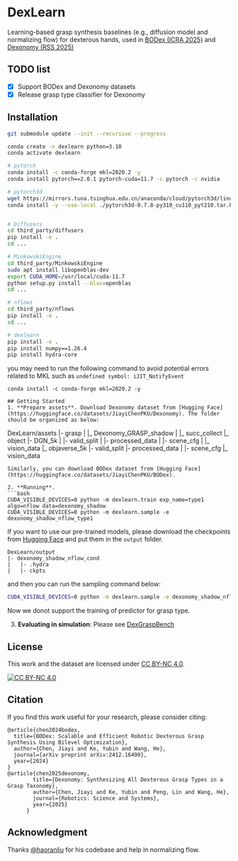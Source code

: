 # DexLearn

Learning-based grasp synthesis baselines (e.g., diffusion model and normalizing flow) for dexterous hands, used in [BODex (ICRA 2025)](https://pku-epic.github.io/BODex/) and [Dexonomy (RSS 2025)](https://pku-epic.github.io/Dexonomy/)


## TODO list

- [x] Support BODex and Dexonomy datasets
- [x] Release grasp type classifier for Dexonomy

## Installation
```bash
git submodule update --init --recursive --progress

conda create -n dexlearn python=3.10 
conda activate dexlearn

# pytorch
conda install -c conda-forge mkl=2020.2 -y
conda install pytorch==2.0.1 pytorch-cuda=11.7 -c pytorch -c nvidia 

# pytorch3d
wget https://mirrors.tuna.tsinghua.edu.cn/anaconda/cloud/pytorch3d/linux-64/pytorch3d-0.7.8-py310_cu118_pyt210.tar.bz2
conda install -y --use-local ./pytorch3d-0.7.8-py310_cu118_pyt210.tar.bz2


# Diffusers 
cd third_party/diffusers
pip install -e .
cd ...

# MinkowskiEngine
cd third_party/MinkowskiEngine
sudo apt install libopenblas-dev
export CUDA_HOME=/usr/local/cuda-11.7
python setup.py install --blas=openblas
cd ...

# nflows
cd third_party/nflows
pip install -e .
cd ...

# dexlearn
pip install -e .
pip install numpy==1.26.4
pip install hydra-core
```
you may need to run the following command to avoid potential errors related to MKL such as `undefined symbol: iJIT_NotifyEvent`
```
conda install -c conda-forge mkl=2020.2 -y

## Getting Started
1. **Prepare assets**. Download Dexonomy dataset from [Hugging Face](https://huggingface.co/datasets/JiayiChenPKU/Dexonomy). The folder should be organized as below:
```
DexLearn/assets
|- grasp
|   |_ Dexonomy_GRASP_shadow
|        |_ succ_collect
|_ object
    |- DGN_5k
    |   |- valid_split
    |   |- processed_data
    |   |- scene_cfg
    |   |_ vision_data
    |_ objaverse_5k
        |- valid_split
        |- processed_data
    |   |- scene_cfg
        |_ vision_data
```
Similarly, you can download BODex dataset from [Hugging Face](https://huggingface.co/datasets/JiayiChenPKU/BODex). 

2. **Running**. 
```bash
CUDA_VISIBLE_DEVICES=0 python -m dexlearn.train exp_name=type1 algo=nflow data=dexonomy_shadow
CUDA_VISIBLE_DEVICES=0 python -m dexlearn.sample -e dexonomy_shadow_nflow_type1       
```
If you want to use our pre-trained models, please download the checkpoints from [Hugging Face](https://huggingface.co/datasets/JiayiChenPKU/Dexonomy) and put them in the `output` folder.
```
DexLearn/output
|- dexonomy_shadow_nflow_cond
|   |- .hydra
|   |- ckpts
```
and then you can run the sampling command below:
```bash
CUDA_VISIBLE_DEVICES=0 python -m dexlearn.sample -e dexonomy_shadow_nflow_cond
```
Now we donot support the training of predictor for grasp type.

3. **Evaluating in simulation**: Please see [DexGraspBench](https://github.com/JYChen18/DexGraspBench?tab=readme-ov-file#running)

## License

This work and the dataset are licensed under [CC BY-NC 4.0][cc-by-nc].

[![CC BY-NC 4.0][cc-by-nc-image]][cc-by-nc]

[cc-by-nc]: https://creativecommons.org/licenses/by-nc/4.0/
[cc-by-nc-image]: https://licensebuttons.net/l/by-nc/4.0/88x31.png

## Citation

If you find this work useful for your research, please consider citing:
```
@article{chen2024bodex,
  title={BODex: Scalable and Efficient Robotic Dexterous Grasp Synthesis Using Bilevel Optimization},
  author={Chen, Jiayi and Ke, Yubin and Wang, He},
  journal={arXiv preprint arXiv:2412.16490},
  year={2024}
}
@article{chen2025dexonomy,
        title={Dexonomy: Synthesizing All Dexterous Grasp Types in a Grasp Taxonomy},
        author={Chen, Jiayi and Ke, Yubin and Peng, Lin and Wang, He},
        journal={Robotics: Science and Systems},
        year={2025}
      }
```

## Acknowledgment

Thanks [@haoranliu](https://lhrrhl0419.github.io/) for his codebase and help in normalizing flow.